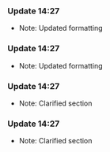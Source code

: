 
### Update 14:27
- Note: Updated formatting

### Update 14:27
- Note: Updated formatting

### Update 14:27
- Note: Clarified section

### Update 14:27
- Note: Clarified section
